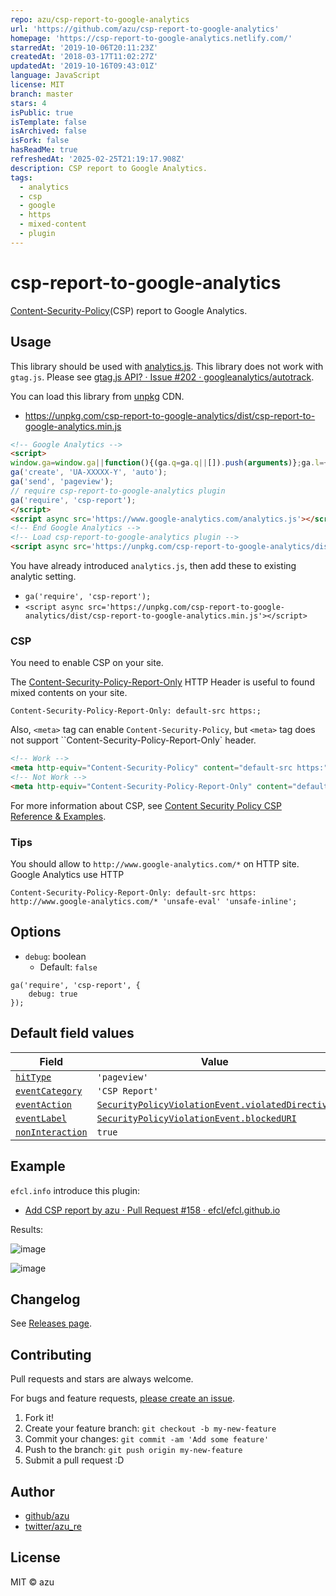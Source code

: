 ```yaml
---
repo: azu/csp-report-to-google-analytics
url: 'https://github.com/azu/csp-report-to-google-analytics'
homepage: 'https://csp-report-to-google-analytics.netlify.com/'
starredAt: '2019-10-06T20:11:23Z'
createdAt: '2018-03-17T11:02:27Z'
updatedAt: '2019-10-16T09:43:01Z'
language: JavaScript
license: MIT
branch: master
stars: 4
isPublic: true
isTemplate: false
isArchived: false
isFork: false
hasReadMe: true
refreshedAt: '2025-02-25T21:19:17.908Z'
description: CSP report to Google Analytics.
tags:
  - analytics
  - csp
  - google
  - https
  - mixed-content
  - plugin
---
```


# csp-report-to-google-analytics

[Content-Security-Policy](https://developer.mozilla.org/en-US/docs/Web/HTTP/Headers/Content-Security-Policy "Content-Security-Policy")(CSP) report to Google Analytics.

## Usage

This library should be used with [analytics.js](https://developers.google.com/analytics/devguides/collection/analyticsjs/ "analytics.js").
This library does not work with `gtag.js`. Please see [gtag.js API? · Issue #202 · googleanalytics/autotrack](https://github.com/googleanalytics/autotrack/issues/202 "gtag.js API? · Issue #202 · googleanalytics/autotrack").

You can load this library from [unpkg](https://unpkg.com/ "unpkg") CDN.

- <https://unpkg.com/csp-report-to-google-analytics/dist/csp-report-to-google-analytics.min.js>

```html
<!-- Google Analytics -->
<script>
window.ga=window.ga||function(){(ga.q=ga.q||[]).push(arguments)};ga.l=+new Date;
ga('create', 'UA-XXXXX-Y', 'auto');
ga('send', 'pageview');
// require csp-report-to-google-analytics plugin
ga('require', 'csp-report');
</script>
<script async src='https://www.google-analytics.com/analytics.js'></script>
<!-- End Google Analytics -->
<!-- Load csp-report-to-google-analytics plugin -->
<script async src='https://unpkg.com/csp-report-to-google-analytics/dist/csp-report-to-google-analytics.min.js'></script>
```

You have already introduced `analytics.js`, then add these to existing analytic setting.

- `ga('require', 'csp-report');`
- `<script async src='https://unpkg.com/csp-report-to-google-analytics/dist/csp-report-to-google-analytics.min.js'></script>`

### CSP

You need to enable CSP on your site.

The [Content-Security-Policy-Report-Only](https://developer.mozilla.org/en-US/docs/Web/HTTP/Headers/Content-Security-Policy-Report-Only "Content-Security-Policy-Report-Only") HTTP Header is useful to found mixed contents on your site.

```
Content-Security-Policy-Report-Only: default-src https:;
```

Also, `<meta>` tag can enable `Content-Security-Policy`, but `<meta>` tag does not support ``Content-Security-Policy-Report-Only` header.

```html
<!-- Work -->
<meta http-equiv="Content-Security-Policy" content="default-src https:">
<!-- Not Work -->
<meta http-equiv="Content-Security-Policy-Report-Only" content="default-src https:">
```

For more information about CSP, see [Content Security Policy CSP Reference & Examples](https://content-security-policy.com/ "Content Security Policy CSP Reference &amp; Examples").

### Tips

You should allow to `http://www.google-analytics.com/*` on HTTP site.
Google Analytics use HTTP 

```
Content-Security-Policy-Report-Only: default-src https: http://www.google-analytics.com/* 'unsafe-eval' 'unsafe-inline';
```

## Options

- `debug`: boolean
    - Default: `false`

```Js
ga('require', 'csp-report', {
    debug: true
});
```

## Default field values

| Field                                                        | Value                                                        |
| ------------------------------------------------------------ | ------------------------------------------------------------ |
| [`hitType`](https://developers.google.com/analytics/devguides/collection/analyticsjs/field-reference#hitType) | `'pageview'`                                                 |
| [`eventCategory`](https://developers.google.com/analytics/devguides/collection/analyticsjs/field-reference#eventCategory) | `'CSP Report'`                                                      |
| [`eventAction`](https://developers.google.com/analytics/devguides/collection/analyticsjs/field-reference#eventAction) | [`SecurityPolicyViolationEvent.violatedDirective`](https://developer.mozilla.org/en-US/docs/Web/API/SecurityPolicyViolationEvent/violatedDirective "SecurityPolicyViolationEvent.violatedDirective")                                                   |
| [`eventLabel`](https://developers.google.com/analytics/devguides/collection/analyticsjs/field-reference#eventLabel) | [`SecurityPolicyViolationEvent.blockedURI`](https://developer.mozilla.org/en-US/docs/Web/API/SecurityPolicyViolationEvent/blockedURI "SecurityPolicyViolationEvent.blockedURI") |
| [`nonInteraction`](https://developers.google.com/analytics/devguides/collection/analyticsjs/field-reference#nonInteraction) | `true`                                                       |

## Example

`efcl.info` introduce this plugin:

- [Add CSP report by azu · Pull Request #158 · efcl/efcl.github.io](https://github.com/efcl/efcl.github.io/pull/158 "Add CSP report by azu · Pull Request #158 · efcl/efcl.github.io")

Results:

![image](https://monosnap.com/file/T6PG3DJYTrCCtkpaGf7iAIL2bknlPm.png)

![image](https://monosnap.com/file/nLN63lZGRFY5vyhJE5dZi7HHSFF33f.png)

## Changelog

See [Releases page](https://github.com/azu/csp-report-to-google-analytics/releases).

## Contributing

Pull requests and stars are always welcome.

For bugs and feature requests, [please create an issue](https://github.com/azu/csp-report-to-google-analytics/issues).

1. Fork it!
2. Create your feature branch: `git checkout -b my-new-feature`
3. Commit your changes: `git commit -am 'Add some feature'`
4. Push to the branch: `git push origin my-new-feature`
5. Submit a pull request :D

## Author

- [github/azu](https://github.com/azu)
- [twitter/azu_re](https://twitter.com/azu_re)

## License

MIT © azu
